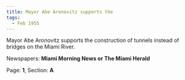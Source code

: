 ```yaml
---  
title: Mayor Abe Aronovitz supports the  
tags:  
  - Feb 1955  
---  
```

  
Mayor Abe Aronovitz supports the construction of tunnels instead of bridges on the Miami River.  
  
Newspapers: **Miami Morning News or The Miami Herald**  
  
Page: **1**, Section: **A** 
